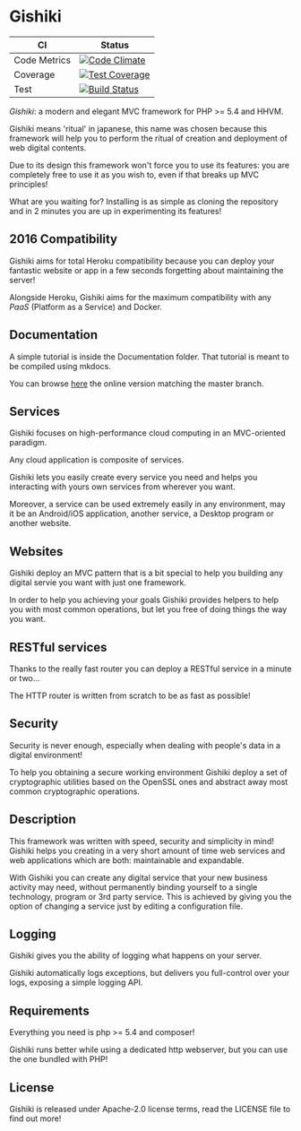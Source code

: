 # Gishiki



| CI           | Status  |
|--------------|---------|
| Code Metrics | [![Code Climate](https://codeclimate.com/github/NeroReflex/Gishiki/badges/gpa.svg)](https://codeclimate.com/github/NeroReflex/Gishiki)     |
| Coverage     | [![Test Coverage](https://codeclimate.com/github/NeroReflex/Gishiki/badges/coverage.svg)](https://codeclimate.com/github/NeroReflex/Gishiki/coverage) |
| Test         | [![Build Status](https://travis-ci.org/NeroReflex/Gishiki.svg?branch=master)](https://travis-ci.org/NeroReflex/Gishiki)  |


_*Gishiki*_: a modern and elegant MVC framework for PHP >= 5.4 and HHVM.

Gishiki means 'ritual' in japanese, this name was chosen because this framework
will help you to perform the ritual of creation and deployment of web digital contents.

Due to its design this framework won't force you to use its features:
you are completely free to use it as you wish to,
even if that breaks up MVC principles!

What are you waiting for?
Installing is as simple as cloning the repository and in 2 minutes you are up in
experimenting its features!


## 2016 Compatibility

Gishiki aims for total Heroku compatibility because you can deploy
your fantastic website or app in a few seconds forgetting about maintaining
the server!

Alongside Heroku, Gishiki aims for the maximum compatibility with any *PaaS* (Platform as a Service)
and Docker.


## Documentation

A simple tutorial is inside the Documentation folder.
That tutorial is meant to be compiled using mkdocs.

You can browse [here](http://neroreflex.github.io/Gishiki) the online 
version matching the master branch.


## Services

Gishiki focuses on high-performance cloud computing in an MVC-oriented paradigm.

Any cloud application is composite of services.

Gishiki lets you easily create every service you need and helps you interacting
with yours own services from wherever you want.

Moreover, a service can be used extremely easily in any environment, may it be 
an Android/iOS application, another service, a Desktop program or another website.


## Websites

Gishiki deploy an MVC pattern that is a bit special to help you building any digital servie you want with just one framework.

In order to help you achieving your goals Gishiki provides helpers to help you with most common operations,
but let you free of doing things the way you want.


## RESTful services

Thanks to the really fast router you can deploy a RESTful service in a minute or two...

The HTTP router is written from scratch to be as fast as possible!


## Security

Security is never enough, especially when dealing with people's data in a
digital environment!

To help you obtaining a secure working environment Gishiki deploy a set of
cryptographic utilities based on the OpenSSL ones and abstract away most
common cryptographic operations.


## Description

This framework was written with speed, security and simplicity in mind!
Gishiki helps you creating in a very short amount of time web services and web applications which are both: maintainable and expandable.

With Gishiki you can create any digital service that your new business activity may need,
without permanently binding yourself to a single technology, program or 3rd party service.
This is achieved by giving you the option of changing a service just by editing a configuration file.


## Logging

Gishiki gives you the ability of logging what happens on your server.

Gishiki automatically logs exceptions, but delivers you full-control over your logs,
exposing a simple logging API.


## Requirements

Everything you need is php >= 5.4 and composer!

Gishiki runs better while using a dedicated http webserver, but you can use the
one bundled with PHP!


## License

Gishiki is released under Apache-2.0 license terms,
read the LICENSE file to find out more!

